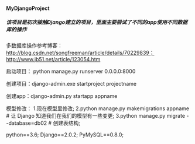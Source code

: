 #### MyDjangoProject
##### 该项目是初次接触Django建立的项目，里面主要尝试了不同的app使用不同数据库的操作

多数据库操作参考博客：http://blog.csdn.net/songfreeman/article/details/70229839；http://www.jb51.net/article/123054.htm

启动项目：
    python manage.py runserver 0.0.0.0:8000
    
创建项目：django-admin.exe startproject  projectname

创建app：django-admin.py startapp appname


模型修改：
1.现在模型里修改;
2.python manage.py makemigrations appname  # 让 Django 知道我们在我们的模型有一些变更;
3.python manage.py migrate --database=db02  # 创建表结构;


python==3.6; 
Django==2.0.2; 
PyMySQL==0.8.0; 
